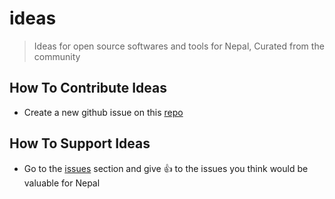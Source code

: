 # ideas

> Ideas for open source softwares and tools for Nepal, Curated from the community

## How To Contribute Ideas

- Create a new github issue on this [repo](https://github.com/build-for-nepal/ideas/issues)

## How To Support Ideas

- Go to the [issues](https://github.com/build-for-nepal/ideas/issues) section and give 👍 to the issues you think would be valuable for Nepal
